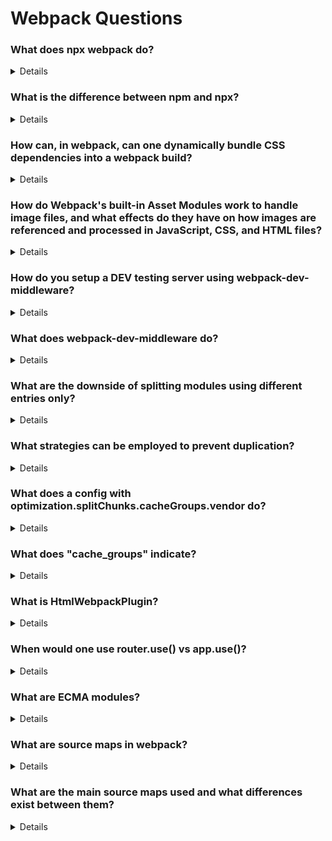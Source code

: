 # Webpack Questions

### **What does npx webpack do?**
<details>

npx webpack runs the Webpack bundler using npx, which is a package runner tool that comes with Node.js. This command:

Executes the locally installed version of Webpack without needing a global installation.
Bundles the JavaScript files and other assets according to the configuration defined in webpack.config.js.
Essentially, it compiles and packages your application resources, making them ready for deployment.

</details>

### **What is the difference between npm and npx?**
<details>

The difference between `npm` and `npx` is:

- **npm (Node Package Manager):** A package manager for Node.js that installs packages globally or locally, and manages dependencies for your projects.
- **npx (Node Package eXecute):** A tool that comes with `npm` to execute packages directly from the command line without needing a global installation, allowing you to run Node binaries from `node_modules` or directly from the npm registry.

</details>

### **How can, in webpack, can one dynamically bundle CSS dependencies into a webpack build?**
<details>

Loaders in Webpack are modules that transform the source code of a module before it is bundled. They allow you to preprocess files as you `import` or `load` them.

- **css-loader:** Interprets `@import` and `url()` like `import/require()` and resolves them.
- **style-loader:** Injects CSS into the DOM by creating `<style>` tags.

By using these loaders together, you can import CSS files in JavaScript, and Webpack will bundle the CSS into the final build, dynamically inserting it into the HTML at runtime.
</details>

### **How do Webpack's built-in Asset Modules work to handle image files, and what effects do they have on how images are referenced and processed in JavaScript, CSS, and HTML files?**
<details>

Webpack's built-in Asset Modules simplify handling image files by automatically processing and bundling them. They support four types:

1. **asset/resource:** Emits a separate file and exports the URL.
2. **asset/inline:** Exports the image as a base64-encoded string.
3. **asset/source:** Exports the source code of the asset.
4. **asset:** Automatically chooses between resource and inline, based on file size (default limit is 8kb).

**Effects on referencing and processing:**

- **JavaScript:** You can `import` images, and Webpack will handle their paths.
  ```javascript
  import img from './image.png';
  document.getElementById('img').src = img;
  ```

- **CSS:** Webpack processes `url()` in CSS files, adjusting paths and inlining images if configured.
  ```css
  .background {
    background-image: url('./image.png');
  }
  ```

- **HTML:** You can reference images in HTML, and Webpack will adjust paths or inline them based on the configuration.
  ```html
  <img src="./image.png" />
  ```

Asset Modules ensure images are optimized, correctly referenced, and bundled with the rest of your assets.

</details>

### **How do you setup a DEV testing server using webpack-dev-middleware?**
<details>
To set up a development testing server using `webpack-dev-middleware`, follow these steps:

1. **Install necessary packages:**
   ```sh
   npm install webpack webpack-cli webpack-dev-middleware express --save-dev
   ```

2. **Create a basic Webpack configuration (`webpack.config.js`):**
   ```javascript
   const path = require('path');

   module.exports = {
     entry: './src/index.js',
     output: {
       filename: 'bundle.js',
       path: path.resolve(__dirname, 'dist'),
       publicPath: '/',
     },
     mode: 'development',
   };
   ```

3. **Set up the Express server (`server.js`):**
   ```javascript
   const express = require('express');
   const webpack = require('webpack');
   const webpackDevMiddleware = require('webpack-dev-middleware');
   const webpackConfig = require('./webpack.config.js');

   const app = express();
   const compiler = webpack(webpackConfig);

   app.use(
     webpackDevMiddleware(compiler, {
       publicPath: webpackConfig.output.publicPath,
     })
   );

   app.listen(3000, function () {
     console.log('Dev server listening on port 3000');
   });
   ```

4. **Run the server:**
   ```sh
   node server.js
   ```

This setup will serve your Webpack bundle via Express, enabling hot-reloading and efficient development.
</details>

### **What does webpack-dev-middleware do?**
<details>
webpack-dev-middleware is a middleware for a Node.js server that serves Webpack bundles directly from memory, which speeds up the development process by avoiding disk writes. It intercepts HTTP requests and dynamically serves the latest compiled assets, providing real-time updates when source files change. This middleware is typically used with development servers like Express.js, enabling efficient and seamless integration with Webpack, and supports features like Hot Module Replacement (HMR) for instant module updates without full page reloads.
</details>

### **What are the downside of splitting modules using different entries only?**
<details>
Splitting modules using different entries in Webpack has several downsides:

1. **Increased Complexity:** Managing multiple entry points can complicate the configuration and build process.
2. **Redundant Code:** Common dependencies may be included in multiple bundles, leading to increased bundle sizes and redundancy.
3. **Longer Load Times:** Multiple requests for different bundles can slow down initial page load times.
4. **Caching Issues:** Changes in one entry point can invalidate the cache for other bundles if not managed correctly.

Overall, it can lead to inefficient bundling and resource management.
</details>

### **What strategies can be employed to prevent duplication?**
<details>
To prevent duplication in Webpack, you can employ the following strategies:

1. **CommonChunksPlugin / SplitChunksPlugin:** Use Webpack's built-in optimization plugins to split common dependencies into separate chunks.
   ```javascript
   module.exports = {
     optimization: {
       splitChunks: {
         chunks: 'all',
       },
     },
   };
   ```

2. **Shared Libraries:** Externalize libraries used across multiple entry points by specifying them as external dependencies, or by using Webpack's DLL (Dynamic Link Library) plugin.

3. **Code Splitting:** Dynamically import modules to create separate bundles for code that is only used in specific parts of the application.
   ```javascript
   import(/* webpackChunkName: "my-chunk-name" */ './module.js').then((module) => {
     // Use the module
   });
   ```

4. **Caching:** Configure long-term caching to ensure that unchanged modules are cached by the browser, reducing the need to re-download them.

These strategies help to optimize bundle size and load times by efficiently managing dependencies and reducing redundancy.
</details>

### **What does a config with optimization.splitChunks.cacheGroups.vendor do?**
<details>
A configuration with `optimization.splitChunks.cacheGroups.vendor` in Webpack is used to optimize the bundling process by separating third-party (vendor) libraries from the application code. This helps in reducing redundancy and improving caching. Here's what it does:

1. **Identifies Vendor Code:** It creates a separate chunk for modules coming from `node_modules`, which are typically third-party libraries.

2. **Improves Caching:** Since vendor code changes less frequently than application code, separating it allows for better caching. Users only need to re-download the vendor chunk when dependencies change.

3. **Optimizes Load Time:** Smaller, more focused bundles can be loaded faster and in parallel, improving initial load times.

#### Example Configuration
```javascript
module.exports = {
  optimization: {
    splitChunks: {
      cacheGroups: {
        vendor: {
          test: /[\\/]node_modules[\\/]/,
          name: 'vendors',
          chunks: 'all',
        },
      },
    },
  },
};
```

#### How It Works
- **`test:`** Identifies which modules to include in this chunk (here, any module from `node_modules`).
- **`name:`** Specifies the name of the chunk (here, `vendors`).
- **`chunks:`** Determines which chunks will be selected (here, all chunks).

#### Benefits
- **Reduces duplication:** Shared vendor code is bundled once.
- **Enhances caching:** Separate vendor bundles are cached independently.
- **Speeds up build process:** Clear separation of code improves build efficiency.
</details>

### **What does "cache_groups" indicate?** 
<details>
In Webpack, cacheGroups within the splitChunks configuration specifies how modules should be grouped into separate bundles. It allows for custom grouping based on rules like module location (e.g., node_modules), file types, or other criteria, optimizing the build process by controlling the splitting and caching of chunks.
</details>

### **What is HtmlWebpackPlugin?**
<details>
HtmlWebpackPlugin is a Webpack plugin that simplifies the creation of HTML files to serve your bundled JavaScript. It automatically injects your script tags and supports template customization.
</details>

### **When would one use router.use() vs app.use()**?

<details>

- router.use() is used within an Express Router instance to apply middleware to specific routes or route groups.
- app.use() is used within the main Express application instance to apply middleware globally to all routes.
</details>

### **What are ECMA modules?**
<details>
ECMA modules, also known as ES6 modules, are a standardized module system in JavaScript that allows for the use of import and export statements to include and share code between files, providing a clean and efficient way to manage dependencies.
</details>

### **What are source maps in webpack?**
<details>
Source maps in Webpack are files that map the minified or bundled code back to the original source code. They help developers debug their code by providing a way to see the original source in the browser's developer tools, making it easier to trace errors and understand the code during development.
</details>

### **What are the main source maps used and what differences exist between them?**
<details>
The main types of source maps used in Webpack include:

1. **`eval`**
   - **Performance:** Fastest build speed.
   - **Quality:** Maps generated code to source with inline comments.
   - **Use Case:** Ideal for development with frequent builds.

2. **`source-map`**
   - **Performance:** Slower build speed.
   - **Quality:** High-quality external source maps.
   - **Use Case:** Suitable for production for accurate debugging without exposing source.

3. **`cheap-source-map`**
   - **Performance:** Medium build speed.
   - **Quality:** Only line mappings, no column mappings.
   - **Use Case:** Good for development where speed and minimal detail are sufficient.

4. **`cheap-module-source-map`**
   - **Performance:** Medium build speed.
   - **Quality:** Similar to `cheap-source-map` but includes loader processing.
   - **Use Case:** Useful in development for faster rebuilds.

5. **`inline-source-map`**
   - **Performance:** Slower build speed due to large bundle size.
   - **Quality:** Full source maps inlined within the code.
   - **Use Case:** Useful for small projects or debugging specific issues.

6. **`hidden-source-map`**
   - **Performance:** Similar to `source-map`.
   - **Quality:** External source maps but not referenced in the code.
   - **Use Case:** Suitable for production where you want source maps available but not exposed to end-users.

#### Differences
- **Build Speed:** Varies from very fast (`eval`) to slower (`source-map`).
- **Detail Level:** Varies from basic line mappings (`cheap-source-map`) to full detail with columns and original source (`source-map`).
- **Use Cases:** Some are better for development (`eval`, `inline-source-map`), others for production (`source-map`, `hidden-source-map`).
</details>
